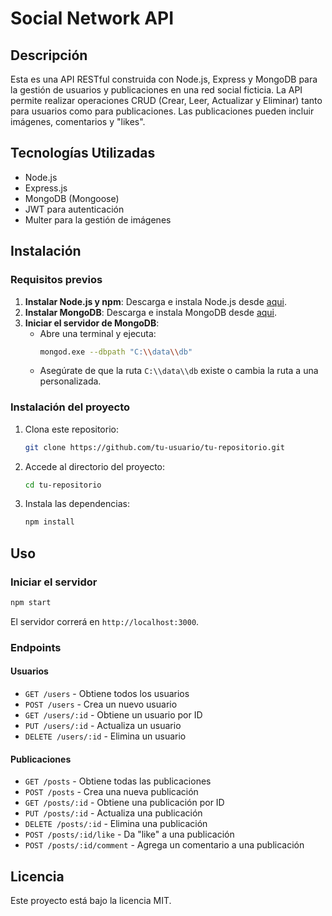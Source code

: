 # Social Network API

## Descripción
Esta es una API RESTful construida con Node.js, Express y MongoDB para la gestión de usuarios y publicaciones en una red social ficticia. La API permite realizar operaciones CRUD (Crear, Leer, Actualizar y Eliminar) tanto para usuarios como para publicaciones. Las publicaciones pueden incluir imágenes, comentarios y "likes".

## Tecnologías Utilizadas
- Node.js
- Express.js
- MongoDB (Mongoose)
- JWT para autenticación
- Multer para la gestión de imágenes

## Instalación
### Requisitos previos
1. **Instalar Node.js y npm**: Descarga e instala Node.js desde [aqui](https://nodejs.org/).
2. **Instalar MongoDB**: Descarga e instala MongoDB desde [aqui](https://www.mongodb.com/try/download/community).
3. **Iniciar el servidor de MongoDB**:
   - Abre una terminal y ejecuta:
     ```sh
     mongod.exe --dbpath "C:\\data\\db"
     ```
   - Asegúrate de que la ruta `C:\\data\\db` existe o cambia la ruta a una personalizada.

### Instalación del proyecto
1. Clona este repositorio:
   ```sh
   git clone https://github.com/tu-usuario/tu-repositorio.git
   ```
2. Accede al directorio del proyecto:
   ```sh
   cd tu-repositorio
   ```
3. Instala las dependencias:
   ```sh
   npm install
   ```
   
## Uso
### Iniciar el servidor
```sh
npm start
```
El servidor correrá en `http://localhost:3000`.

### Endpoints
#### Usuarios
- `GET /users` - Obtiene todos los usuarios
- `POST /users` - Crea un nuevo usuario
- `GET /users/:id` - Obtiene un usuario por ID
- `PUT /users/:id` - Actualiza un usuario
- `DELETE /users/:id` - Elimina un usuario

#### Publicaciones
- `GET /posts` - Obtiene todas las publicaciones
- `POST /posts` - Crea una nueva publicación
- `GET /posts/:id` - Obtiene una publicación por ID
- `PUT /posts/:id` - Actualiza una publicación
- `DELETE /posts/:id` - Elimina una publicación
- `POST /posts/:id/like` - Da "like" a una publicación
- `POST /posts/:id/comment` - Agrega un comentario a una publicación

## Licencia
Este proyecto está bajo la licencia MIT.

